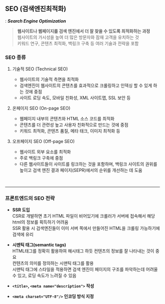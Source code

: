 ## SEO (검색엔진최적화)
: ***Search Engine Optimization***   
> **웹사이트나 웹페이지를 검색 엔진에서 더 잘 찾을 수 있도록 최적화하는 과정**   
웹사이트의 가시성을 높여 더 많은 방문자와 잠재 고객을 유치하는 것   
키워드 연구, 콘텐츠 최적화, 백링크 구축 등 여러 기술과 전략을 포함

### SEO 종류

1. 기술적 SEO (Technical SEO)
    - 웹사이트의 기술적 측면을 최적화
    - 검색엔진이 웹사이트의 콘텐츠를 효과적으로 크롤링하고 인덱싱 할 수 있게 하는 것에 중점
    - 사이트 로딩 속도, 모바일 친화성, XML 사이트맵, SSL 보안 등

2. 온페이지 SEO (On-page SEO)
    - 웹페이지 내부의 콘텐츠와 HTML 소스 코드를 최적화
    - 콘텐츠를 더 관련성 높고 사용자 친화적으로 만드는 것에 중점
    - 키워드 최적화, 콘텐츠 품질, 메타 태크, 이미지 최적화 등

3. 오프페이지 SEO (Off-page SEO)
    - 웹사이트 외부 요소를 최적화
    - 주로 백링크 구축에 중점
    - 다른 웹사이트들이 사이트를 링크하는 것을 포함하며, 백링크 사이트의 권위를 높이고 검색 엔진 결과 페이지(SEPR)에서의 순위를 개선하는 데 도움


<br/>
<hr/>

### 프론트엔드의 SEO 전략

- **SSR 도입**   
CSR로 개발하면 초기 HTML 파일이 비어있기에 크롤러가 서버에 접속해서 해당 html의 정보를 획득하기 어려움   
SSR 활용 시 검색엔진들이 이미 서버 쪽에서 만들어진 HTML을 크롤링 가능하기에 검색에 유리

- **시멘틱 태그(semantic tags)**  
HTML태그를 정확히 활용하여 해시태그 하듯 컨텐츠의 정보를 잘 나타내는 것이 중요   
컨텐츠의 의미를 정의하는 시맨틱 태그를 활용   
시맨틱 태그에 스타일을 적용하면 검색 엔진이 페이지의 구조를 파악하는데 어려울 수 있고, 로딩 속도가 느려질 수 있음

- **`<title>`, `<meta name="description">` 작성**
- **`<meta charset="UTF-8"/>` 인코딩 방식 지정**